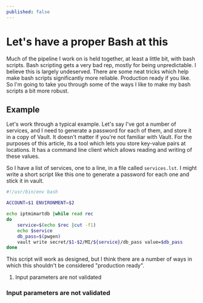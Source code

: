 ```yaml
--- 
published: false
--- 
```

# Let's have a proper Bash at this

Much of the pipeline I work on is held together, at least a little bit,
with bash scripts. Bash scripting gets a very bad rep, mostly for being
unpredictable. I believe this is largely undeserved. There are some neat
tricks which help make bash scripts significantly more reliable.
Production ready if you like. So I'm going to take you through some of the
ways I like to make my bash scripts a bit more robust.

## Example

Let's work through a typical example. Let's say I've got a number of
services, and I need to generate a password for each of them, and store it
in a copy of Vault. It doesn't matter if you're not familiar with Vault.
For the purposes of this article, its a tool which lets you store
key-value pairs at locations. It has a command line client which allows
reading and writing of these values.

So I have a list of services, one to a line, in a file called
`services.lst`. I might write a short script like this one to generate
a password for each one and stick it in vault. 

```sh
#!/usr/bin/env bash

ACCOUNT=$1 ENVIRONMENT=$2

echo iptmimartdb |while read rec
do
    service=$(echo $rec |cut -f1)
    echo $service
    db_pass=$(pwgen)
    vault write secret/$1-$2/MI/${service}/db_pass value=$db_pass
done
```

This script will work as designed, but I think there are a number of ways
in which this shouldn't be considered "production ready".

1. Input parameters are not validated

### Input parameters are not validated
